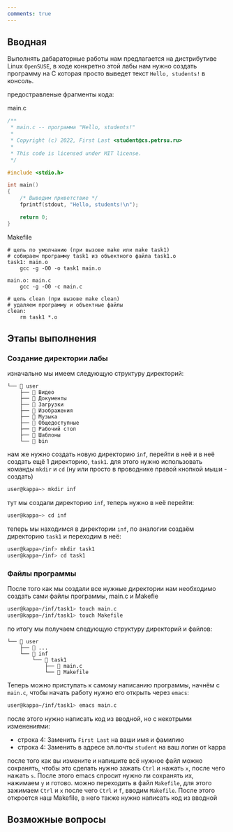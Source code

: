 ```yaml
---
comments: true
---
```


## Вводная

Выполнять дабараторные работы нам предлагается на дистрибутиве Linux `OpenSUSE`, в ходе конкретно этой лабы нам нужно создать программу на С которая просто выведет текст `Hello, students!` в консоль.

предостравленые фрагменты кода:

main.c

```C
/**
 * main.c -- программа "Hello, students!"
 *
 * Copyright (c) 2022, First Last <student@cs.petrsu.ru>
 *
 * This code is licensed under MIT license.
 */

#include <stdio.h>

int main()
{
    /* Выводим приветствие */
    fprintf(stdout, "Hello, students!\n");

    return 0;
}
```

Makefile

```make
# цель по умолчанию (при вызове make или make task1)
# собираем программу task1 из объектного файла task1.o
task1: main.o
	gcc -g -O0 -o task1 main.o

main.o: main.c
	gcc -g -O0 -c main.c

# цель clean (при вызове make clean)
# удаляем программу и объектные файлы
clean:
	rm task1 *.o
```

## Этапы выполнения

### Создание директории лабы

изначально мы имеем следующую структуру директорий:
```
└── 📁 user
    ├── 📁 Видео
    ├── 📁 Документы
    ├── 📁 Загрузки
    ├── 📁 Изображения
    ├── 📁 Музыка
    ├── 📁 Общедоступные
    ├── 📁 Рабочий стол
    ├── 📁 Шаблоны
    └── 📁 bin
```

нам же нужно создать новую директорию `inf`, перейти в неё и в неё создать ещё 1 директорию, `task1`. для этого нужно использовать команды `mkdir` и `cd` (ну или просто в проводнике правой кнопкой мыши - создать)

```bash
user@kappa~> mkdir inf
```
тут мы создали директорию `inf`, теперь нужно в неё перейти:

```bash
user@kappa~> cd inf
```

теперь мы находимся в директории `inf`, по аналогии создаём директорию `task1` и переходим в неё:

```bash
user@kappa~/inf> mkdir task1
user@kappa~/inf> cd task1
```

### Файлы программы

После того как мы создали все нужные директории нам необходимо создать сами файлы программы, main.c и Makefie

```bash
user@kappa~/inf/task1> touch main.c
user@kappa~/inf/task1> touch Makefile
```

по итогу мы получаем следующую структуру директорий и файлов:

```
└── 📁 user
    ├── 📁 ...
    └── 📁 inf
        └── 📁 task1
            ├── 📄 main.c
            └── 📄 Makefile

```

Теперь можно приступать к самому написанию программы, начнём с `main.c`, чтобы начать работу нужно его открыть через `emacs`:

```bash
user@kappa~/inf/task1> emacs main.c
```

после этого нужно написать код из вводной, но с некотрыми изменениями:

- строка 4: Заменить `First Last` на ваши имя и фамилию
- строка 4: Заменить в адресе эл.почты `student` на ваш логин от kappa 

после того как вы измените и напишите всё нужное файл можно сохранять, чтобы это сделать нужно зажать `Ctrl` и нажать `x`, после чего нажать `s`. После этого emacs спросит нужно ли сохранять их, нажимаем `y` и готово. можно переходить в файл `Makefile`, для этого зажимаем `Ctrl` и `x` после чего `Ctrl` и `f`, вводим `Makefile`. После этого откроется наш Makefile, в него также нужно написать код из вводной


## Возможные вопросы